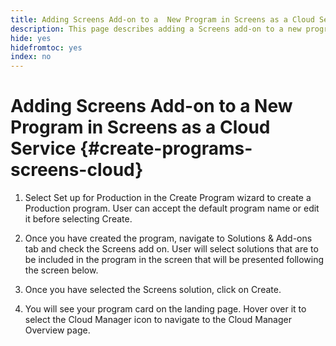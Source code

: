 ```yaml
---
title: Adding Screens Add-on to a  New Program in Screens as a Cloud Service
description: This page describes adding a Screens add-on to a new program in Cloud Manager for Screens as a Cloud Service.
hide: yes
hidefromtoc: yes
index: no
---
```


# Adding Screens Add-on to a  New Program in Screens as a Cloud Service {#create-programs-screens-cloud}

1. Select Set up for Production in the Create Program wizard to create a Production program. User can accept the default program name or edit it before selecting Create.
 
1. Once you have created the program, navigate to Solutions & Add-ons tab and check the Screens add on. User will select solutions that are to be included in the program in the screen that will be presented following the screen below. 

1. Once you have selected the Screens solution, click on Create.

1. You will see your program card on the landing page. Hover over it to select the Cloud Manager icon to navigate to the Cloud Manager Overview page.


